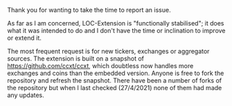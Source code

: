 Thank you for wanting to take the time to report an issue. 

As far as I am concerned, LOC-Extension is "functionally stabilised"; it does what it was intended to do and I don't have the time or inclination to improve or extend it. 

The most frequent request is for new tickers, exchanges or aggregator sources. The extension is built on a snapshot of https://github.com/ccxt/ccxt, which doubtless now handles more exchanges and coins than the embedded version. Anyone is free to fork the repository and refresh the snapshot. There have been a number of forks of the repository but when I last checked (27/4/2021) none of them had made any updates.
